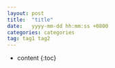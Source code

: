 ```yaml
---
layout: post
title:  "title"
date:   yyyy-mm-dd hh:mm:ss +0800
categories: categories
tag: tag1 tag2
---
```


* content
{:toc}